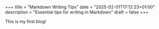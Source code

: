 +++
title = "Markdown Writing Tips"
date = "2025-02-01T17:12:23+01:00"
description = "Essential tips for writing in Markdown"
draft = false
+++

This is my first blog!
